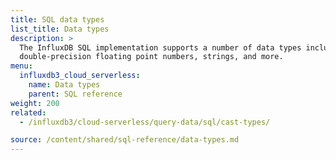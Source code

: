 ```yaml
---
title: SQL data types
list_title: Data types
description: >
  The InfluxDB SQL implementation supports a number of data types including 64-bit integers,
  double-precision floating point numbers, strings, and more.
menu:
  influxdb3_cloud_serverless:
    name: Data types
    parent: SQL reference
weight: 200
related:
  - /influxdb3/cloud-serverless/query-data/sql/cast-types/

source: /content/shared/sql-reference/data-types.md
---
```


<!-- 
The content of this page is at /content/shared/sql-reference/data-types.md
-->
